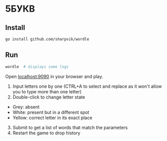 # 5БУКВ

## Install

```bash
go install github.com/sharpvik/wordle
```

## Run

```bash
wordle  # displays some logs
```

Open [localhost:9090](http://localhost:9090) in your browser and play.

1. Input letters one by one (CTRL+A to select and replace as it won't allow you to type more than one letter)
2. Double-click to change letter state
  - Grey: absent
  - White: present but in a different spot
  - Yellow: correct letter in its exact place
3. Submit to get a list of words that match the parameters
4. Restart the game to drop history
